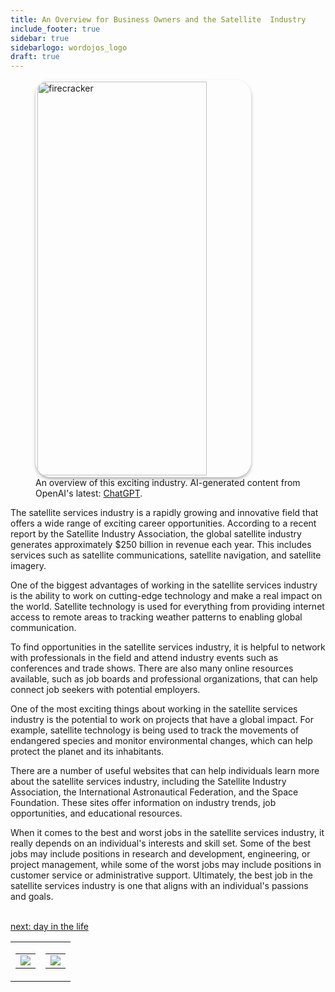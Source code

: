 ```yaml
---
title: An Overview for Business Owners and the Satellite  Industry
include_footer: true
sidebar: true
sidebarlogo: wordojos_logo
draft: true
---
```

<figure>
    <img src='/uploads/small/satellites.jpg' style="width: 80%;height: 630px;padding: 3px; box-shadow: 0 3px 5px rgba(0,0,0,.3);border-radius: 25px;overflow: hidden;border: none;" align="middle"; alt='firecracker';/>
    <figcaption>An overview of this exciting industry. AI-generated content from OpenAI's latest: <a href="https://openai.com/blog/chatgpt/" >ChatGPT</a>.</figcaption>
</figure>
<p>
The satellite services industry is a rapidly growing and innovative field that offers a wide range of exciting career opportunities. According to a recent report by the Satellite Industry Association, the global satellite industry generates approximately $250 billion in revenue each year. This includes services such as satellite communications, satellite navigation, and satellite imagery.

One of the biggest advantages of working in the satellite services industry is the ability to work on cutting-edge technology and make a real impact on the world. Satellite technology is used for everything from providing internet access to remote areas to tracking weather patterns to enabling global communication.

To find opportunities in the satellite services industry, it is helpful to network with professionals in the field and attend industry events such as conferences and trade shows. There are also many online resources available, such as job boards and professional organizations, that can help connect job seekers with potential employers.

One of the most exciting things about working in the satellite services industry is the potential to work on projects that have a global impact. For example, satellite technology is being used to track the movements of endangered species and monitor environmental changes, which can help protect the planet and its inhabitants.

There are a number of useful websites that can help individuals learn more about the satellite services industry, including the Satellite Industry Association, the International Astronautical Federation, and the Space Foundation. These sites offer information on industry trends, job opportunities, and educational resources.

When it comes to the best and worst jobs in the satellite services industry, it really depends on an individual's interests and skill set. Some of the best jobs may include positions in research and development, engineering, or project management, while some of the worst jobs may include positions in customer service or administrative support. Ultimately, the best job in the satellite services industry is one that aligns with an individual's passions and goals.

<br>
<a href="https://workdojos.com/satellites/day-in-the-life">next: day in the life</a>
</p>
<table border="0" cellpadding="0" cellspacing="0" width="600" id="templateColumns">
    <tr>
        <td align="center" valign="top" width="50%" class="templateColumnContainer">
            <table border="0" cellpadding="10" cellspacing="0" height="100%" width="100px">
                <tr>
                    <td class="leftColumnContent">
                      <a href="https://satellites.workdojos.com">
                        <img src="/uploads/d.svg" class="columnImage" />
                    </td>
                </tr>
            </table>
        </td>
        <td align="center" valign="top" width="50%" class="templateColumnContainer">
            <table border="0" cellpadding="10" cellspacing="0" height="100%" width="100px">
                <tr>
                    <td class="rightColumnContent">
                      <a href="https://videogamers.workdojos.com">
                        <img src="/uploads/randomdojo.svg" class="columnImage" />
                    </td>
            </table>
        </td>
    </tr>
</table>
